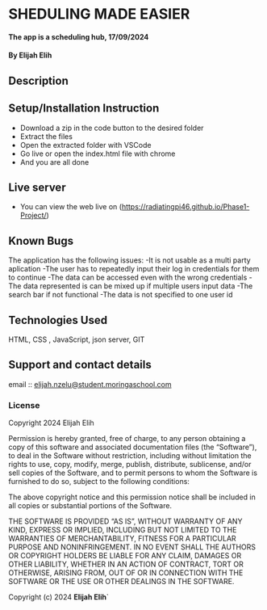 # SHEDULING MADE EASIER
#### The app is a scheduling hub, 17/09/2024
#### **By Elijah Elih**
## Description


## Setup/Installation Instruction
* Download a zip in the code button to the desired folder
* Extract the files
* Open the extracted folder with VSCode
* Go live or open the index.html file with chrome
* And you are all done

## Live server
* You can view the web live on (https://radiatingpi46.github.io/Phase1-Project/)

## Known Bugs
The application has the following issues:
    -It is not usable as a multi party aplication
    -The user has to repeatedly input their log in credentials for them to continue
    -The data can be accessed even with the wrong credentials
    -The data represented is can be mixed up if multiple users input data
    -The search bar if not functional
    -The data is not specified to one user id

## Technologies Used
HTML, CSS , JavaScript, json server, GIT

## Support and contact details
email :: elijah.nzelu@student.moringaschool.com

### License
Copyright 2024 Elijah Elih

Permission is hereby granted, free of charge, to any person obtaining a copy of this software and associated documentation files (the “Software”), to deal in the Software without restriction, including without limitation the rights to use, copy, modify, merge, publish, distribute, sublicense, and/or sell copies of the Software, and to permit persons to whom the Software is furnished to do so, subject to the following conditions:

The above copyright notice and this permission notice shall be included in all copies or substantial portions of the Software.

THE SOFTWARE IS PROVIDED “AS IS”, WITHOUT WARRANTY OF ANY KIND, EXPRESS OR IMPLIED, INCLUDING BUT NOT LIMITED TO THE WARRANTIES OF MERCHANTABILITY, FITNESS FOR A PARTICULAR PURPOSE AND NONINFRINGEMENT. IN NO EVENT SHALL THE AUTHORS OR COPYRIGHT HOLDERS BE LIABLE FOR ANY CLAIM, DAMAGES OR OTHER LIABILITY, WHETHER IN AN ACTION OF CONTRACT, TORT OR OTHERWISE, ARISING FROM, OUT OF OR IN CONNECTION WITH THE SOFTWARE OR THE USE OR OTHER DEALINGS IN THE SOFTWARE.

Copyright (c) 2024 **Elijah Elih**`